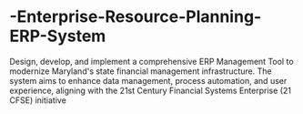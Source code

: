 # -Enterprise-Resource-Planning-ERP-System
Design, develop, and implement a comprehensive ERP Management Tool to modernize Maryland's state financial management infrastructure. The system aims to enhance data management, process automation, and user experience, aligning with the 21st Century Financial Systems Enterprise (21 CFSE) initiative
